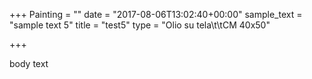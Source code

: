 +++
Painting = ""
date = "2017-08-06T13:02:40+00:00"
sample_text = "sample text 5"
title = "test5"
type = "Olio su tela\t\tCM 40x50"

+++


body text
